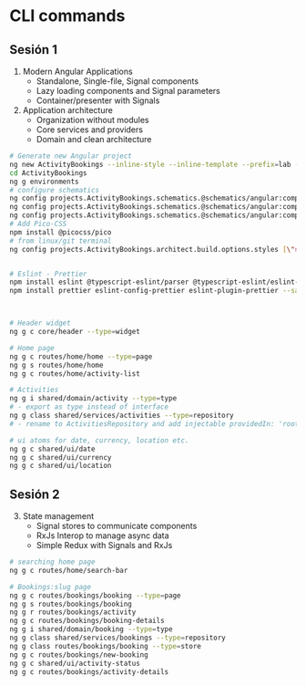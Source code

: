 # CLI commands

## Sesión 1

1. Modern Angular Applications
   - Standalone, Single-file, Signal components
   - Lazy loading components and Signal parameters
   - Container/presenter with Signals
2. Application architecture
   - Organization without modules
   - Core services and providers
   - Domain and clean architecture

```bash
# Generate new Angular project
ng new ActivityBookings --inline-style --inline-template --prefix=lab --skip-tests --ssr --style=css
cd ActivityBookings
ng g environments
# configure schematics
ng config projects.ActivityBookings.schematics.@schematics/angular:component.changeDetection \"OnPush\"
ng config projects.ActivityBookings.schematics.@schematics/angular:component.flat true
ng config projects.ActivityBookings.schematics.@schematics/angular:component.style \"none\"
# Add Pico-CSS
npm install @picocss/pico
# from linux/git terminal
ng config projects.ActivityBookings.architect.build.options.styles [\"node_modules/@picocss/pico/css/pico.min.css\",\"src/styles.css\"]


# Eslint - Prettier
npm install eslint @typescript-eslint/parser @typescript-eslint/eslint-plugin --save-dev
npm install prettier eslint-config-prettier eslint-plugin-prettier --save-dev



# Header widget
ng g c core/header --type=widget

# Home page
ng g c routes/home/home --type=page
ng g s routes/home/home
ng g c routes/home/activity-list

# Activities
ng g i shared/domain/activity --type=type
# - export as type instead of interface
ng g class shared/services/activities --type=repository
# - rename to ActivitiesRepository and add injectable providedIn: 'root'

# ui atoms for date, currency, location etc.
ng g c shared/ui/date
ng g c shared/ui/currency
ng g c shared/ui/location

```

## Sesión 2

3. State management
   - Signal stores to communicate components
   - RxJs Interop to manage async data
   - Simple Redux with Signals and RxJs

```bash
# searching home page
ng g c routes/home/search-bar

# Bookings:slug page
ng g c routes/bookings/booking --type=page
ng g s routes/bookings/booking
ng g r routes/bookings/activity
ng g c routes/bookings/booking-details
ng g i shared/domain/booking --type=type
ng g class shared/services/bookings --type=repository
ng g class routes/bookings/booking --type=store
ng g c routes/bookings/new-booking
ng g c shared/ui/activity-status
ng g c routes/bookings/activity-details
```
